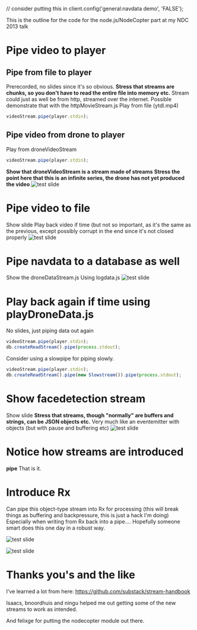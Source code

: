 // consider putting this in
client.config('general:navdata demo', 'FALSE');

This is the outline for the code for the node.js/NodeCopter part at my NDC 2013 talk

# Pipe video to player

## Pipe from file to player
Prerecorded, no slides since it's so obvious.
__Stress that streams are chunks, so you don't have to read the entire file into memory etc.__
Stream could just as well be from http, streamed over the internet. Possible demonstrate that with the httpMovieStream.js
Play from file (ytdl.mp4) 
```javascript
videoStream.pipe(player.stdin);
```
## Pipe video from drone to player
Play from droneVideoStream 
```javascript
videoStream.pipe(player.stdin);
```
__Show that droneVideoStream is a stream made of streams__
__Stress the point here that this is an infinite series, the drone has not yet produced the video__
![test slide](https://raw.github.com/bjartwolf/ndc-2013-streams/master/presentation/20130530_123049.jpg)

# Pipe video to file
Show slide
Play back video if time (but not so important, as it's the same as the previous, except possibly corrupt in the end since it's not closed properly
![test slide](https://raw.github.com/bjartwolf/ndc-2013-streams/master/presentation/20130530_123610.jpg)

# Pipe navdata to a database as well
Show the droneDataStream.js 
Using logdata.js
![test slide](https://raw.github.com/bjartwolf/ndc-2013-streams/master/presentation/savenavdata.jpg)

# Play back again if time using playDroneData.js
No slides, just piping data out again 

```javascript
videoStream.pipe(player.stdin);
db.createReadStream().pipe(process.stdout);
```
Consider using a slowpipe for piping slowly.
```javascript
videoStream.pipe(player.stdin);
db.createReadStream().pipe(new Slowstream()).pipe(process.stdout);
```
# Show facedetection stream
Show slide
__Stress that streams, though "normally" are buffers and strings, can be JSON objects etc.__
Very much like an eventemitter with objects (but with pause and buffering etc)
![test slide](https://raw.github.com/bjartwolf/ndc-2013-streams/master/presentation/20130530_125059.jpg)

# Notice how streams are introduced
__pipe__
That is it.

# Introduce Rx  
Can pipe this object-type stream into Rx for processing
(this will break things as buffering and backpressure, this is just a hack I'm doing)
Especially when writing from Rx back into a pipe.... Hopefully someone smart does this one day in a robust way. 

![test slide](https://raw.github.com/bjartwolf/ndc-2013-streams/master/presentation/20130530_125646.jpg)


![test slide](https://raw.github.com/bjartwolf/ndc-2013-streams/master/presentation/20130530_131035.jpg)
# Thanks you's and the like
I've learned a lot from here:
https://github.com/substack/stream-handbook

Isaacs, bnoordhuis and ningu helped me out getting some of the new streams to work as intended.

And felixge for putting the nodecopter module out there.
